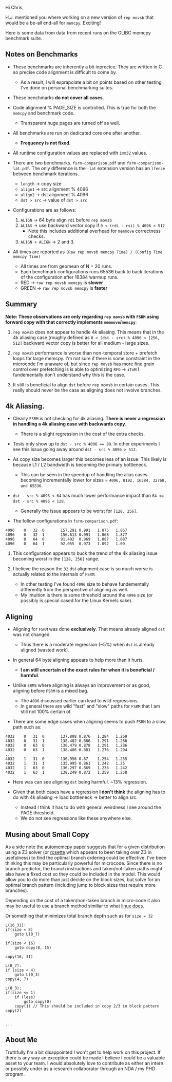 Hi Chris,

H.J. mentioned you where working on a new version of `rep movsb` that
would be a be-all end-all for `memcpy`. Exciting!

Here is some data from data from recent runs on the GLIBC memcpy
benchmark suite.

## Notes on Benchmarks

- These benchmarks are inherently a bit inprecice. They are written
  in C so precise code alignment is difficult to come by.
    - As a result, I will exprapolate a bit on points based on other
      testing I've done on personal benchmarking suites.
      
- These benchmarks **do not cover all cases**.

- Code alignment % PAGE_SIZE is controlled. This is true for both the
  `memcpy` and benchmark code.
    - Transparent huge pages are turned off as well.
    
- All benchmarks are run on dedicated core one after another.
    - **Frequency is not fixed**.

- All runtime configuration values are replaced with `imm32` values.

- There are two benchmarks. `fsrm-comparison.pdf` and
  `fsrm-comparison-lat.pdf`. The only difference is the `-lat`
  extension version has an `lfence` between benchmark iterations.
    - `length` -> copy size
    - `align1` -> src alignment % 4096
    - `align2` -> dst alignment % 4096
    - `dst > src` -> value of `dst > src`

  
- Configurations are as follows:
    1. `ALIGN` -> 64 byte align `rdi` before `rep movsb`
    2. `ALIAS` -> use backward vector copy if `0 < (rdi - rsi) % 4096 < 512`
        - Note this includes additional overhead for `memmove`
          correctness checks.
    3. `ALIGN + ALIGN` -> 2 and 3.
      
- All times are reported as `(Raw rep movsb memcpy Time) / (Config
  Time memcpy Time)`
    - All times are from geomean of N = 20 runs.
    - Each benchmark configurations runs 65536 back to back iterations
      of the configuration after 16384 warmup runs.
    - RED -> `raw rep movsb memcpy` is **slower**
    - GREEN -> `raw rep movsb memcpy` is **faster**
      

## Summary

**Note: These observations are only regarding `rep movsb` with `FSRM`
using forward copy with that correctly implements
`memmove`/`memcpy`**:


1. `rep movsb` does not appear to handle 4k aliasing. This means that
  in the 4k aliasing case (roughly defined as `0 < (dst - src) % 4096
  < [256, 512]` backward vector copy is better for all medium - large
  sizes.

2. `rep movsb` performance is worse than non-temporal store + prefetch
  loops for large memcpy. I'm not sure if there is some constraint in
  the microcode I'm unaware of, but since `rep movsb` has more fine
  grain control over prefetching is is able to optimizing `RFO` ->
  `iToM` I fundementally don't understand why this is the case.

3. It still is beneficial to align `dst` before `rep movsb` in certain
  cases. This really should never be the case as aligning does not
  involve branches.
  
  
## 4k Aliasing.

- Clearly `FSRM` is not checking for 4k aliasing. **There is never a
  regression in handling a 4k aliasing case with backwards copy**.
    - There is a slight regression in the cost of the extra checks.

- Tests only show up to `dst - src % 4096 == 80`. In other experiments
  I see this issue going away around `dst - src % 4096 > 512`.
  
- As copy size becomes larger this becomes less of an issue. This
  likely is because L1 / L2 bandwidth is becoming the primary
  bottleneck. 
    - This can be seen in the speedup of handling the alias cases
      becoming incrementally lower for sizes = `4096, 8192, 16384,
      32768, and 65536`.
    
- `dst - src % 4096 < 64` has much lower performance impact than `64
  <= dst - src % 4096 < 128`.
    - Generally the issue appears to be worst for `[128, 256]`.
  
- The follow configurations in `fsrm-comparison.pdf`:

```
4096	0	32	0		157.291	0.991	1.875	1.867
4096	0	32	1		156.613	0.991	1.868	1.877
4096	0	64	0		91.492	0.969	1.087	1.087
4096	0	64	1		92.055	0.973	1.092	1.09
```

1. This configuration appears to buck the trend of the 4k aliasing
   issue becoming worst in the `[128, 256]` range.
   
2. I believe the reason the `32` dst alignment case is so much worse
   is actually related to the internals of `FSRM`. 
    - In other testing I've found `4096` size to behave fundementally
      differently from the perspective of aligning as well.
    - My intuition is there is some threshold around the `4096` size
      (or possibly is special cased for the Linux Kernels sake).


## Aligning

- Aligning for `FSRM` was done **exclusively**. That means already
  aligned `dst` was not changed.
    - Thus there is a moderate regression (~5%) when `dst` is already
      aligned (wasted work).
    
- In general 64 byte aligning appears to help more than it hurts.
    - **I am still uncertain of the exact rules for when it is
      beneficial / harmful**.

- Unlike `ERMS` where aligning is always an improvement or as good,
   aligning before `FSRM` is a mixed bag.
    - The `4096` discussed earlier can lead to wild regressions.
    - In general there are wild "fast" and "slow" paths for `FSRM`
      that I am still not 100% certain of.

- There are some edge cases when aligning seems to push `FSRM` to a
  slow path such as:
  
```
4032	0	31	0		137.808	0.876	1.284	1.269
4032	0	31	1		138.482	0.886	1.291	1.286
4032	0	63	0		138.479	0.878	1.291	1.286
4032	0	63	1		138.486	0.881	1.276	1.294
...
4032	1	31	0		136.956	0.87	1.254	1.255
4032	1	31	1		135.995	0.861	1.242	1.25
4032	1	63	0		136.297	0.869	1.238	1.242
4032	1	63	1		138.249	0.872	1.259	1.258
```

- Here was can see aligning `dst` being harmful. ~13% regression.

- Given that both cases have a regression **I don't think** the
  aligning has to do with 4k aliasing -> load bottleneck -> better to
  align src.
  - Instead I think it has to do with general weirdness I see around
    the PAGE threshold.
  - We do not see regressions like these anywhere else.
  


## Musing about Small Copy

As a side note [the automemcpy
paper](https://research.google/pubs/pub50338/) suggests that for a
given distribution using a Z3 solver (or
[rosette](https://emina.github.io/rosette/) which appears to been
taking over Z3 in usefulness) to find the optimal branch ordering
could be effective. I've been thinking this may be particularly
powerful for microcode. Since there is no branch predictor, the branch
instructions and taken/not-taken paths might also have a fixed cost so
they could be included in the model. This would allow you to do more
than just decide on the block sizes, but solve for an optimal branch
pattern (including jump to block sizes that require more branches).

Depending on the cost of a taken/non-taken branch in micro-code it
also may be useful to use a branch method similiar to what [linux
does](https://elixir.bootlin.com/linux/latest/source/arch/x86/lib/memcpy_64.S#L125).

Or something that minimizes total branch depth such as for `size = 32`

```
L(16_31):
if(size < 8)
    goto L(0_7)

if(size < 16)
    goto copy(8, 15)
    
copy(16, 31)

L(0_7):
if (size < 4)
    goto L(0_3)
copy(4, 7)

L(0_3):
if(size <= 1)
    if (less)
        goto copy(0)
    copy(1) // This should be included in copy 2/3 in block pattern
copy(2)


...
```



## About Me
Truthfully I'm a bit disappointed I won't get to help work on this
project. If there is any way an exception could be made I believe I
could be a valuable asset to your team. I would absolutely love to
contribute as either an intern or possibly under as a research
collaborator through an NDA / my PHD program.

